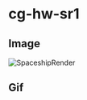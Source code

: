 # cg-hw-sr1
## Image
![SpaceshipRender](https://github.com/Andrea-gt/cg-hw-sr1/assets/77802937/7ff8af47-4eb3-4ba9-8563-569a05d3952e)

## Gif
